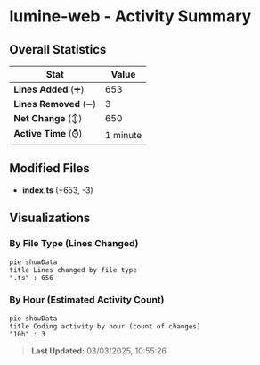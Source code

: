 # lumine-web - Activity Summary 

## Overall Statistics

| Stat                   | Value                                                             |
| ---------------------- | ----------------------------------------------------------------- |
| **Lines Added** (➕)   | 653                                          |
| **Lines Removed** (➖) | 3                                        |
| **Net Change** (↕)    | 650                |
| **Active Time** (⌚)   | 1 minute |


## Modified Files
- **index.ts** (+653, -3)

## Visualizations

### By File Type (Lines Changed)

```mermaid
pie showData
title Lines changed by file type
".ts" : 656
```

### By Hour (Estimated Activity Count)

```mermaid
pie showData
title Coding activity by hour (count of changes)
"10h" : 3
```


> **Last Updated:** 03/03/2025, 10:55:26
